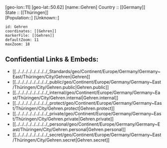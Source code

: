 ﻿---
location: [50.62,11] 
mapzoom: [7,12] 
mapmarker: city 
type: City
tags:
- geo/City


SpocWebEntityId: 30389
isDeleted: false
confidential: public

---
[geo-lon::11] 
[geo-lat::50.62] 
[name::Gehren] 
Country :: [[Germany]]  
State :: [[Thüringen]]  
[Population::] 
[Unknown::] 


```leaflet
id: Gehren
coordinates: [[Gehren]] 
markerFile: [[Gehren]] 
defaultZoom: 11 
maxZoom: 18
```


## Confidential Links & Embeds: 
- [[../../../../../../../../_Standards/geo/Continent/Europe/Germany/Germany~East/Thüringen/City/Gehren|Gehren]] 
- [[../../../../../../../../_public/geo/Continent/Europe/Germany/Germany~East/Thüringen/City/Gehren.public|Gehren.public]] 
- [[../../../../../../../../_internal/geo/Continent/Europe/Germany/Germany~East/Thüringen/City/Gehren.internal|Gehren.internal]] 
- [[../../../../../../../../_protect/geo/Continent/Europe/Germany/Germany~East/Thüringen/City/Gehren.protect|Gehren.protect]] 
- [[../../../../../../../../_private/geo/Continent/Europe/Germany/Germany~East/Thüringen/City/Gehren.private|Gehren.private]] 
- [[../../../../../../../../_personal/geo/Continent/Europe/Germany/Germany~East/Thüringen/City/Gehren.personal|Gehren.personal]] 
- [[../../../../../../../../_secret/geo/Continent/Europe/Germany/Germany~East/Thüringen/City/Gehren.secret|Gehren.secret]] 
